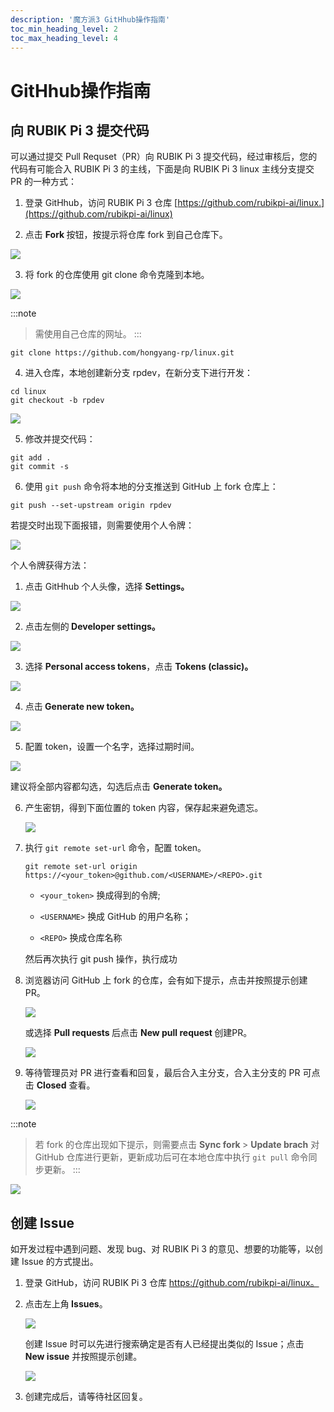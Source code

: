 ```yaml
---
description: '魔方派3 GitHhub操作指南'
toc_min_heading_level: 2
toc_max_heading_level: 4
---
```


# GitHhub操作指南

## 向 RUBIK Pi 3 提交代码

可以通过提交 Pull Requset（PR）向 RUBIK Pi 3 提交代码，经过审核后，您的代码有可能合入 RUBIK Pi 3 的主线，下面是向 RUBIK Pi 3 linux 主线分支提交 PR 的一种方式：

1. 登录 GitHhub，访问 RUBIK Pi 3 仓库 [https://github.com/rubikpi-ai/linux.](https://github.com/rubikpi-ai/linux)

2. 点击 **Fork&#x20;**&#x6309;钮，按提示将仓库 fork 到自己仓库下。

![](images/image-226.jpg)

3. 将 fork 的仓库使用 git clone 命令克隆到本地。

  ![](images/image-231.jpg)

  :::note
  >
  > 需使用自己仓库的网址。
  :::

  ```shell
  git clone https://github.com/hongyang-rp/linux.git
  ```

4. 进入仓库，本地创建新分支 rpdev，在新分支下进行开发：

  ```shell
  cd linux 
  git checkout -b rpdev
  ```

![](images/image-223.jpg)

5. 修改并提交代码：

  ```shell
  git add .   
  git commit -s
  ```

6. 使用 `git push` 命令将本地的分支推送到 GitHub 上 fork 仓库上：

  ```shell
  git push --set-upstream origin rpdev
  ```

若提交时出现下面报错，则需要使用个人令牌：

![](images/image-232.jpg)

个人令牌获得方法：

1. 点击 GitHhub 个人头像，选择 **Settings。**

![](images/image-225.jpg)

2. 点击左侧&#x7684;**&#x20;Developer settings。**

![](images/image-230.jpg)

3. 选择 **Personal access tokens**，点击 **Tokens (classic)。**

![](images/image-224.jpg)



4. 点&#x51FB;**&#x20;Generate new token。**

  ![](images/image-222.jpg)

5. 配置 token，设置一个名字，选择过期时间。

  ![](images/image-227.jpg)

  建议将全部内容都勾选，勾选后点击 **Generate token。**

6. 产生密钥，得到下面位置的 token 内容，保存起来避免遗忘。

   ![](images/image-221.jpg)

7. 执行 `git remote set-url` 命令，配置 token。

   ```shell
   git remote set-url origin  https://<your_token>@github.com/<USERNAME>/<REPO>.git
   ```

   * `<your_token>` 换成得到的令牌;

   * `<USERNAME>` 换成 GitHub 的用户名称；

   * `<REPO>` 换成仓库名称

   然后再次执行 git push 操作，执行成功

8. 浏览器访问 GitHub 上 fork 的仓库，会有如下提示，点击并按照提示创建 PR。

   ![](images/image-219.jpg)

   或选择 **Pull requests&#x20;**&#x540E;点击 **New pull request&#x20;**&#x521B;建PR。

   ![](images/image-220.jpg)

9. 等待管理员对 PR 进行查看和回复，最后合入主分支，合入主分支的 PR 可点击 **Closed** 查看。

   ![](images/image-237.jpg)

:::note
>
> 若 fork 的仓库出现如下提示，则需要点击 **Sync fork&#x20;**> **Update brach** 对 GitHub 仓库进行更新，更新成功后可在本地仓库中执行 `git pull` 命令同步更新。
:::

![](images/image-236.jpg)

## 创建 Issue

如开发过程中遇到问题、发现 bug、对 RUBIK Pi 3 的意见、想要的功能等，以创建 Issue 的方式提出。

1. 登录 GitHub，访问 RUBIK Pi 3 仓库 https://github.com/rubikpi-ai/linux。

2. 点击左上&#x89D2;**&#x20;Issues**。

   ![](images/image-235.jpg)

   创建 Issue 时可以先进行搜索确定是否有人已经提出类似的 Issue；点击 **New issue** 并按照提示创建。

   ![](images/image-234.jpg)

3. 创建完成后，请等待社区回复。


